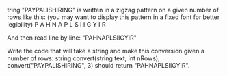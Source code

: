 tring "PAYPALISHIRING" is written in a zigzag pattern on a given number of rows like this:
 (you may want to display this pattern in a fixed font for better legibility) 
P   A   H   N
A P L S I I G
Y   I   R

And then read line by line: "PAHNAPLSIIGYIR"

Write the code that will take a string and make this conversion given a number of rows: 
string convert(string text, int nRows);
convert("PAYPALISHIRING", 3) should return "PAHNAPLSIIGYIR". 
